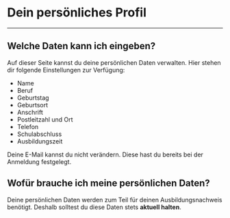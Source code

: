# Dein persönliches Profil

- - - 

## Welche Daten kann ich eingeben?

Auf dieser Seite kannst du deine persönlichen Daten verwalten. Hier stehen dir folgende Einstellungen zur Verfügung:

* Name
* Beruf
* Geburtstag
* Geburtsort
* Anschrift
* Postleitzahl und Ort
* Telefon
* Schulabschluss
* Ausbildungszeit

Deine E-Mail kannst du nicht verändern. Diese hast du bereits bei der Anmeldung festgelegt.

## Wofür brauche ich meine persönlichen Daten?
Deine persönlichen Daten werden zum Teil für deinen Ausbildungsnachweis benötigt. Deshalb solltest du diese Daten stets **aktuell halten**.